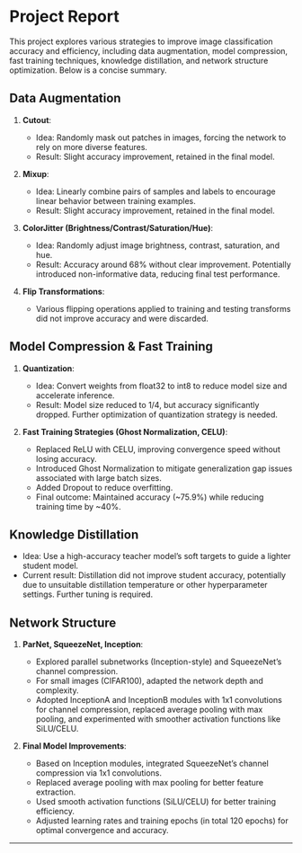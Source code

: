 # Project Report

This project explores various strategies to improve image classification accuracy and efficiency, including data augmentation, model compression, fast training techniques, knowledge distillation, and network structure optimization. Below is a concise summary.

## Data Augmentation

1. **Cutout**:  
   - Idea: Randomly mask out patches in images, forcing the network to rely on more diverse features.  
   - Result: Slight accuracy improvement, retained in the final model.

2. **Mixup**:  
   - Idea: Linearly combine pairs of samples and labels to encourage linear behavior between training examples.  
   - Result: Slight accuracy improvement, retained in the final model.

3. **ColorJitter (Brightness/Contrast/Saturation/Hue)**:  
   - Idea: Randomly adjust image brightness, contrast, saturation, and hue.  
   - Result: Accuracy around 68% without clear improvement. Potentially introduced non-informative data, reducing final test performance.

4. **Flip Transformations**:  
   - Various flipping operations applied to training and testing transforms did not improve accuracy and were discarded.

## Model Compression & Fast Training

1. **Quantization**:  
   - Idea: Convert weights from float32 to int8 to reduce model size and accelerate inference.  
   - Result: Model size reduced to 1/4, but accuracy significantly dropped. Further optimization of quantization strategy is needed.

2. **Fast Training Strategies (Ghost Normalization, CELU)**:  
   - Replaced ReLU with CELU, improving convergence speed without losing accuracy.  
   - Introduced Ghost Normalization to mitigate generalization gap issues associated with large batch sizes.  
   - Added Dropout to reduce overfitting.  
   - Final outcome: Maintained accuracy (~75.9%) while reducing training time by ~40%.

## Knowledge Distillation

- Idea: Use a high-accuracy teacher model’s soft targets to guide a lighter student model.  
- Current result: Distillation did not improve student accuracy, potentially due to unsuitable distillation temperature or other hyperparameter settings. Further tuning is required.

## Network Structure

1. **ParNet, SqueezeNet, Inception**:  
   - Explored parallel subnetworks (Inception-style) and SqueezeNet’s channel compression.  
   - For small images (CIFAR100), adapted the network depth and complexity.
   - Adopted InceptionA and InceptionB modules with 1x1 convolutions for channel compression, replaced average pooling with max pooling, and experimented with smoother activation functions like SiLU/CELU.

2. **Final Model Improvements**:  
   - Based on Inception modules, integrated SqueezeNet’s channel compression via 1x1 convolutions.  
   - Replaced average pooling with max pooling for better feature extraction.  
   - Used smooth activation functions (SiLU/CELU) for better training efficiency.  
   - Adjusted learning rates and training epochs (in total 120 epochs) for optimal convergence and accuracy.

---
